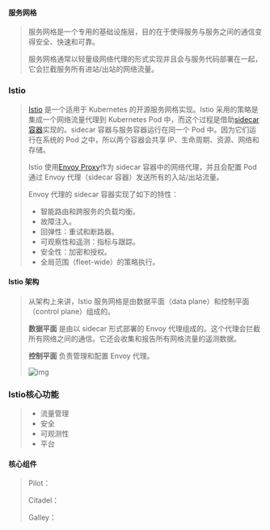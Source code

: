 ####  服务网格

>   服务网格是一个专用的基础设施层，目的在于使得服务与服务之间的通信变得安全、快速和可靠。
>
>   服务网格通常以轻量级网络代理的形式实现并且会与服务代码部署在一起，它会拦截服务所有进站/出站的网络流量。
>
>   

###  lstio

>   [Istio](https://istio.io/) 是一个适用于 Kubernetes 的开源服务网格实现。Istio 采用的策略是集成一个网络流量代理到 Kubernetes Pod 中，而这个过程是借助[sidecar容器](https://istio.io/latest/docs/setup/additional-setup/sidecar-injection/)实现的。sidecar 容器与服务容器运行在同一个 Pod 中。因为它们运行在系统的 Pod 之中，所以两个容器会共享 IP、生命周期、资源、网络和存储。
>
>   
>
>   Istio 使用[Envoy Proxy](https://www.envoyproxy.io/)作为 sidecar 容器中的网络代理，并且会配置 Pod 通过 Envoy 代理（sidecar 容器）发送所有的入站/出站流量。
>
>   
>
>   Envoy 代理的 sidecar 容器实现了如下的特性：
>
>   -   智能路由和跨服务的负载均衡。
>   -   故障注入。
>   -   回弹性：重试和断路器。
>   -   可观察性和遥测：指标与跟踪。
>   -   安全性：加密和授权。
>   -   全局范围（fleet-wide）的策略执行。



#### lstio 架构

>   从架构上来讲，Istio 服务网格是由数据平面（data plane）和控制平面（control plane）组成的。
>
>   **数据平面** 是由以 sidecar 形式部署的 Envoy 代理组成的。这个代理会拦截所有网络之间的通信。它还会收集和报告所有网格流量的遥测数据。
>
>   **控制平面** 负责管理和配置 Envoy 代理。
>
>   ![img](https://imgopt.infoq.com/fit-in/1200x2400/filters:quality(80)/filters:no_upscale()/articles/microservicilities-istio/en/resources/8image016-1624026324115.jpg)

###  lstio核心功能

>-   流量管理
>-   安全
>-   可观测性
>-   平台

#### 核心组件

> Pilot：
>
> Citadel：
>
> Galley：
>
> 



